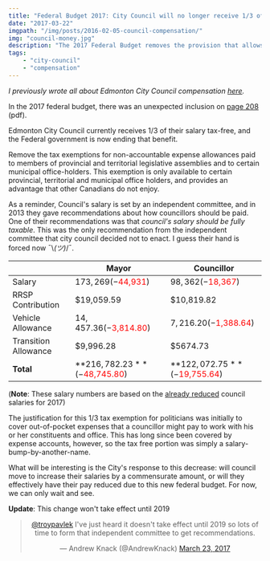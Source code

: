 ```yaml
---
title: "Federal Budget 2017: City Council will no longer receive 1/3 of their income tax-free"
date: "2017-03-22"
imgpath: "/img/posts/2016-02-05-council-compensation/"
img: "council-money.jpg"
description: "The 2017 Federal Budget removes the provision that allows councillors to receive 1/3 of their salary tax free."
tags: 
    - "city-council"
    - "compensation"
---
```


*I previously wrote all about Edmonton City Council compensation [here](/blog/2016/02/05/how-much-is-edmonton-city-council-paid/).*

In the 2017 federal budget, there was an unexpected inclusion on [page 208](http://www.budget.gc.ca/2017/docs/plan/budget-2017-en.pdf) (pdf).

Edmonton City Council currently receives 1/3 of their salary tax-free, and the Federal government is now ending that benefit.

<div class="council-motion">
    <p>
    Remove the tax exemptions for non-accountable expense allowances paid to members of provincial and territorial legislative assemblies and to certain municipal office-holders. This exemption is only available to certain provincial, territorial and municipal office holders, and provides an advantage that other Canadians do not enjoy.
    </p>
</div>

As a reminder, Council's salary is set by an independent committee, and in 2013 they gave recommendations about how councillors should be
paid. One of their recommendations was that *council's salary should be fully taxable*. This was the only recommendation
from the independent committee that city council decided not to enact. I guess their hand is forced now ¯\\_(ツ)_/¯.

|                      | Mayor           | Councillor      | 
|----------------------|-----------------|-----------------|
| Salary               | $173,269 (-$<span style="color:red">44,931</span>)        | $98,362 (-$<span style="color:red">18,367</span>)       |  
| RRSP Contribution    | $19,059.59      | $10,819.82      |
| Vehicle Allowance    | $14,457.36 (-$<span style="color:red">3,814.80</span>)     | $7,216.20 (-$<span style="color:red">1,388.64</span>)         |
| Transition Allowance | $9,996.28      | $5674.73       |
| **Total**            | **$216,782.23** (-$<span style="color:red">48,745.80</span>) | **$122,072.75** (-$<span style="color:red">19,755.64</span>) |

(**Note**: These salary numbers are based on the [already reduced](http://globalnews.ca/news/3169610/edmonton-city-councillors-salaries-decrease-for-2017/) council salaries for 2017)

The justification for this 1/3 tax exemption for politicians was initially to cover out-of-pocket expenses that a councillor
might pay to work with his or her constituents and office. This has long since been covered by expense accounts, however,
so the tax free portion was simply a salary-bump-by-another-name.

What will be interesting is the City's response to this decrease: will council move to increase their salaries by a commensurate
amount, or will they effectively have their pay reduced due to this new federal budget. For now, we can only wait and see.


**Update**: This change won't take effect until 2019

<style>
    .embed { text-align: center; }
    twitterwidget { margin: 0 auto; }
</style>

<div class="embed">
<blockquote class="twitter-tweet" data-lang="en"><p lang="en" dir="ltr"><a href="https://twitter.com/troypavlek">@troypavlek</a> I&#39;ve just heard it doesn&#39;t take effect until 2019 so lots of time to form that independent committee to get recommendations.</p>&mdash; Andrew Knack (@AndrewKnack) <a href="https://twitter.com/AndrewKnack/status/844728868523016192">March 23, 2017</a></blockquote>
<script async src="//platform.twitter.com/widgets.js" charset="utf-8"></script>
</div>
